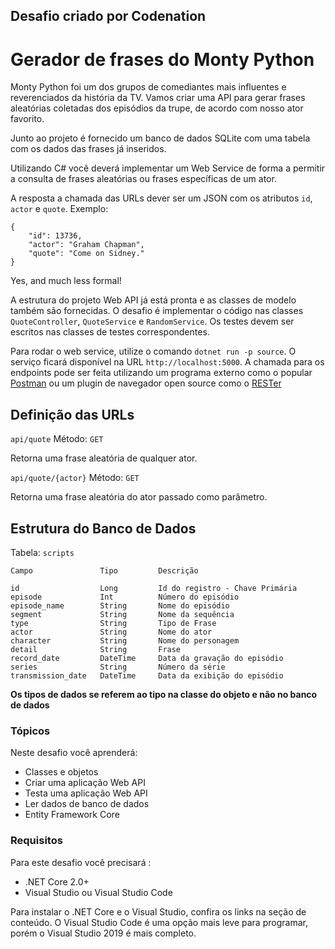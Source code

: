 ## Desafio criado por Codenation
# Gerador de frases do Monty Python
Monty Python foi um dos grupos de comediantes mais influentes e reverenciados da história da TV. Vamos criar uma API para gerar frases aleatórias coletadas dos episódios da trupe, de acordo com nosso ator favorito.

Junto ao projeto é fornecido um banco de dados SQLite com uma tabela com os dados das frases já inseridos.

Utilizando C# você deverá implementar um Web Service de forma a permitir a consulta de frases aleatórias ou frases específicas de um ator.

A resposta a chamada das URLs dever ser um JSON com os atributos `id`, `actor` e `quote`. Exemplo:

```
{ 
	"id": 13736,
	"actor": "Graham Chapman",
	"quote": "Come on Sidney."
}

```

Yes, and much less formal!

A estrutura do projeto Web API já está pronta e as classes de modelo também são fornecidas. O desafio é implementar o código nas classes `QuoteController`, `QuoteService` e `RandomService`. Os testes devem ser escritos nas classes de testes correspondentes.

Para rodar o web service, utilize o comando `dotnet run -p source`. O serviço ficará disponível na URL `http://localhost:5000`. A chamada para os endpoints pode ser feita utilizando um programa externo como o popular [Postman](https://www.postman.com) ou um plugin de navegador open source como o [RESTer](https://github.com/frigus02/RESTer)

## Definição das URLs
`api/quote`
Método: `GET`

Retorna uma frase aleatória de qualquer ator.

`api/quote/{actor}`
Método: `GET`

Retorna uma frase aleatória do ator passado como parâmetro.

## Estrutura do Banco de Dados
Tabela: `scripts`

```
Campo	  	   		Tipo	   	 Descrição

id			    	Long	     Id do registro - Chave Primária
episode	        	Int	         Número do episódio
episode_name    	String	     Nome do episódio
segment	        	String	     Nome da sequência
type	        	String	     Tipo de Frase
actor	        	String	     Nome do ator
character	    	String	     Nome do personagem
detail	        	String	     Frase
record_date	    	DateTime	 Data da gravação do episódio
series	        	String	     Número da série
transmission_date	DateTime	 Data da exibição do episódio

```

**Os tipos de dados se referem ao tipo na classe do objeto e não no banco de dados**

### Tópicos
Neste desafio você aprenderá:

* Classes e objetos
* Criar uma aplicação Web API
* Testa uma aplicação Web API
* Ler dados de banco de dados
* Entity Framework Core

### Requisitos
​Para este desafio você precisará :

* .NET Core 2.0+
* Visual Studio ou Visual Studio Code

Para instalar o .NET Core e o Visual Studio, confira os links na seção de conteúdo. O Visual Studio Code é uma opção mais leve para programar, porém o Visual Studio 2019 é mais completo.